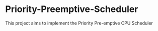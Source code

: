 # Priority-Preemptive-Scheduler
This project aims to implement the Priority Pre-emptive CPU Scheduler
